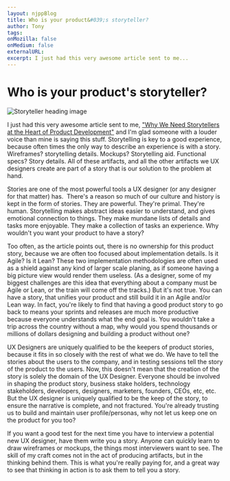 ```yaml
---
layout: njppBlog
title: Who is your product&#039;s storyteller?
author: Tony
tags: 
onMozilla: false
onMedium: false
externalURL: 
excerpt: I just had this very awesome article sent to me...
---
```


# Who is your product&#039;s storyteller?

![Storyteller heading image](/blog/img/productStoryteller.png "Who is your product&#039;s storyteller?")

I just had this very awesome article sent to me, ["Why We Need Storytellers at the Heart of Product Development"](http://uxmag.com/articles/why-we-need-storytellers-at-the-heart-of-product-development) and I'm glad someone with a louder voice than mine is saying this stuff. Storytelling is key to a good experience, because often times the only way to describe an experience is with a story. Wireframes? storytelling details. Mockups? Storytelling aid. Functional specs? Story details. All of these artifacts, and all the other artifacts we UX designers create are part of a story that is our solution to the problem at hand. 

Stories are one of the most powerful tools a UX designer (or any designer for that matter) has.  There's a reason so much of our culture and history is kept in the form of stories. They are powerful. They're primal. They're human. Storytelling makes abstract ideas easier to understand, and gives emotional connection to things. They make mundane lists of details and tasks more enjoyable. They make a collection of tasks an experience. Why wouldn't you want your product to have a story?

Too often, as the article points out, there is no ownership for this product story, because we are often too focused about implementation details. Is it Agile? Is it Lean? These two implementation methodologies are often used as a shield against any kind of larger scale planing, as if someone having a big picture view would render them useless. (As a designer, some of my biggest challenges are this idea that everything about a company must be Agile or Lean, or the train will come off the tracks.) But it's not true. You can have a story, that unifies your product and still build it in an Agile and/or Lean way. In fact, you're likely to find that having a good product story to go back to means your sprints and releases are much more productive because everyone understands what the end goal is. You wouldn't take a trip across the country without a map, why would you spend thousands or millions of dollars designing and building a product without one?

UX Designers are uniquely qualified to be the keepers of product stories, because it fits in so closely with the rest of what we do. We have to tell the stories about the users to the company, and in testing sessions tell the story of the product to the users. Now, this doesn't mean that the creation of the story is solely the domain of the UX Designer. Everyone should be involved in shaping the product story, business stake holders, technology stakeholders, developers, designers, marketers, founders, CEOs, etc, etc. But the UX designer is uniquely qualified to be the keep of the story, to ensure the narrative is complete, and not fractured. You're already trusting us to build and maintain user profile/personas, why not let us keep one on the product for you too?

If you want a good test for the next time you have to interview a potential new UX designer, have them write you a story. Anyone can quickly learn to draw wireframes or mockups, the things most interviewers want to see. The skill of my craft comes not in the act of producing artifacts, but in the thinking behind them. This is what you're really paying for, and a great way to see that thinking in action is to ask them to tell you a story.